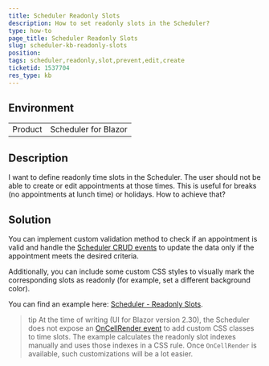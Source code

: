 ```yaml
---
title: Scheduler Readonly Slots
description: How to set readonly slots in the Scheduler?
type: how-to
page_title: Scheduler Readonly Slots
slug: scheduler-kb-readonly-slots
position: 
tags: scheduler,readonly,slot,prevent,edit,create
ticketid: 1537704
res_type: kb
---
```


## Environment
<table>
	<tbody>
		<tr>
			<td>Product</td>
			<td>Scheduler for Blazor</td>
		</tr>
	</tbody>
</table>


## Description

I want to define readonly time slots in the Scheduler. The user should not be able to create or edit appointments at those times. This is useful for breaks (no appointments at lunch time) or holidays. How to achieve that?

## Solution

You can implement custom validation method to check if an appointment is valid and handle the [Scheduler CRUD events](slug://scheduler-appointments-edit) to update the data only if the appointment meets the desired criteria.

Additionally, you can include some custom CSS styles to visually mark the corresponding slots as readonly (for example, set a different background color).

You can find an example here: [Scheduler - Readonly Slots](https://github.com/telerik/blazor-ui/tree/master/scheduler/readonly-slots).

>tip At the time of writing (UI for Blazor version 2.30), the Scheduler does not expose an [OnCellRender event](https://feedback.telerik.com/blazor/1521973-oncellrender-event) to add custom CSS classes to time slots. The example calculates the readonly slot indexes manually and uses those indexes in a CSS rule. Once `OnCellRender` is available, such customizations will be a lot easier.